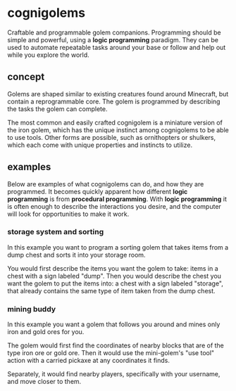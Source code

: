 # cognigolems
Craftable and programmable golem companions. Programming should be simple and powerful, using a **logic programming** paradigm.
They can be used to automate repeatable tasks around your base or follow and help out while you explore the world.

## concept
Golems are shaped similar to existing creatures found around Minecraft, but contain a reprogrammable core.
The golem is programmed by describing the tasks the golem can complete.

The most common and easily crafted cognigolem is a miniature version of the iron golem, which has the unique instinct among cognigolems to be able to use tools.
Other forms are possible, such as ornithopters or shulkers, which each come with unique properties and instincts to utilize.

## examples
Below are examples of what cognigolems can do, and how they are programmed.
It becomes quickly apparent how different **logic programming** is from **procedural programming**.
With **logic programming** it is often enough to describe the interactions you desire, and the computer will look for opportunities to make it work. 

### storage system and sorting
In this example you want to program a sorting golem that takes items from a dump chest and sorts it into your storage room.

You would first describe the items you want the golem to take: items in a chest with a sign labeled "dump".
Then you would describe the chest you want the golem to put the items into: a chest with a sign labeled "storage", that already contains the same type of item taken from the dump chest.

### mining buddy
In this example you want a golem that follows you around and mines only iron and gold ores for you.

The golem would first find the coordinates of nearby blocks that are of the type iron ore or gold ore.
Then it would use the mini-golem's "use tool" action with a carried pickaxe at any coordinates it finds.

Separately, it would find nearby players, specifically with your username, and move closer to them.

